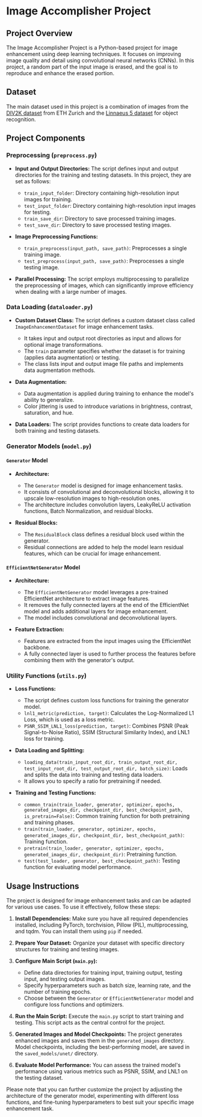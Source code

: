 # Image Accomplisher Project

## Project Overview

The Image Accomplisher Project is a Python-based project for image enhancement using deep learning techniques. It focuses on improving image quality and detail using convolutional neural networks (CNNs). In this project, a random part of the input image is erased, and the goal is to reproduce and enhance the erased portion.

## Dataset

The main dataset used in this project is a combination of images from the [DIV2K dataset](https://data.vision.ee.ethz.ch/cvl/DIV2K/) from ETH Zurich and the [Linnaeus 5 dataset](http://users.isy.liu.se/cvl/datasets/linnaeus5/) for object recognition.

## Project Components

### Preprocessing (`preprocess.py`)

- **Input and Output Directories:** The script defines input and output directories for the training and testing datasets. In this project, they are set as follows:
  - `train_input_folder`: Directory containing high-resolution input images for training.
  - `test_input_folder`: Directory containing high-resolution input images for testing.
  - `train_save_dir`: Directory to save processed training images.
  - `test_save_dir`: Directory to save processed testing images.

- **Image Preprocessing Functions:**
  - `train_preprocess(input_path, save_path)`: Preprocesses a single training image.
  - `test_preprocess(input_path, save_path)`: Preprocesses a single testing image.

- **Parallel Processing:** The script employs multiprocessing to parallelize the preprocessing of images, which can significantly improve efficiency when dealing with a large number of images.

### Data Loading (`dataloader.py`)

- **Custom Dataset Class:** The script defines a custom dataset class called `ImageEnhancementDataset` for image enhancement tasks.
  - It takes input and output root directories as input and allows for optional image transformations.
  - The `train` parameter specifies whether the dataset is for training (applies data augmentation) or testing.
  - The class lists input and output image file paths and implements data augmentation methods.

- **Data Augmentation:**
  - Data augmentation is applied during training to enhance the model's ability to generalize.
  - Color jittering is used to introduce variations in brightness, contrast, saturation, and hue.

- **Data Loaders:** The script provides functions to create data loaders for both training and testing datasets.

### Generator Models (`model.py`)

#### `Generator` Model

- **Architecture:**
  - The `Generator` model is designed for image enhancement tasks.
  - It consists of convolutional and deconvolutional blocks, allowing it to upscale low-resolution images to high-resolution ones.
  - The architecture includes convolution layers, LeakyReLU activation functions, Batch Normalization, and residual blocks.

- **Residual Blocks:**
  - The `ResidualBlock` class defines a residual block used within the generator.
  - Residual connections are added to help the model learn residual features, which can be crucial for image enhancement.

#### `EfficientNetGenerator` Model

- **Architecture:**
  - The `EfficientNetGenerator` model leverages a pre-trained EfficientNet architecture to extract image features.
  - It removes the fully connected layers at the end of the EfficientNet model and adds additional layers for image enhancement.
  - The model includes convolutional and deconvolutional layers.

- **Feature Extraction:**
  - Features are extracted from the input images using the EfficientNet backbone.
  - A fully connected layer is used to further process the features before combining them with the generator's output.

### Utility Functions (`utils.py`)

- **Loss Functions:**
  - The script defines custom loss functions for training the generator model.
  - `lnl1_metric(prediction, target)`: Calculates the Log-Normalized L1 Loss, which is used as a loss metric.
  - `PSNR_SSIM_LNL1_loss(prediction, target)`: Combines PSNR (Peak Signal-to-Noise Ratio), SSIM (Structural Similarity Index), and LNL1 loss for training.

- **Data Loading and Splitting:**
  - `loading_data(train_input_root_dir, train_output_root_dir, test_input_root_dir, test_output_root_dir, batch_size)`: Loads and splits the data into training and testing data loaders.
  - It allows you to specify a ratio for pretraining if needed.

- **Training and Testing Functions:**
  - `common_train(train_loader, generator, optimizer, epochs, generated_images_dir, checkpoint_dir, best_checkpoint_path, is_pretrain=False)`: Common training function for both pretraining and training phases.
  - `train(train_loader, generator, optimizer, epochs, generated_images_dir, checkpoint_dir, best_checkpoint_path)`: Training function.
  - `pretrain(train_loader, generator, optimizer, epochs, generated_images_dir, checkpoint_dir)`: Pretraining function.
  - `test(test_loader, generator, best_checkpoint_path)`: Testing function for evaluating model performance.

## Usage Instructions

The project is designed for image enhancement tasks and can be adapted for various use cases. To use it effectively, follow these steps:

1. **Install Dependencies:** Make sure you have all required dependencies installed, including PyTorch, torchvision, Pillow (PIL), multiprocessing, and tqdm. You can install them using `pip` if needed.

2. **Prepare Your Dataset:** Organize your dataset with specific directory structures for training and testing images.

3. **Configure Main Script (`main.py`):**
   - Define data directories for training input, training output, testing input, and testing output images.
   - Specify hyperparameters such as batch size, learning rate, and the number of training epochs.
   - Choose between the `Generator` or `EfficientNetGenerator` model and configure loss functions and optimizers.

4. **Run the Main Script:** Execute the `main.py` script to start training and testing. This script acts as the central control for the project.

5. **Generated Images and Model Checkpoints:** The project generates enhanced images and saves them in the `generated_images` directory. Model checkpoints, including the best-performing model, are saved in the `saved_models/unet/` directory.

6. **Evaluate Model Performance:** You can assess the trained model's performance using various metrics such as PSNR, SSIM, and LNL1 on the testing dataset.

Please note that you can further customize the project by adjusting the architecture of the generator model, experimenting with different loss functions, and fine-tuning hyperparameters to best suit your specific image enhancement task.

